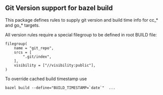 ## Git Version support for bazel build

This package defines rules to supply git version and build time info for cc_* and go_* targets.

All version rules require a special filegroup to be defined in root BUILD file:

```
filegroup(
    name = "git_repo",
    srcs = [
        ".git/index",
    ],
    visibility = ["//visibility:public"],
)
```

To override cached build timestamp use

```
bazel build --define="BUILD_TIMESTAMP=`date`"  ...
```
